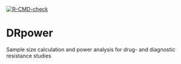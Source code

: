   <!-- badges: start -->
  [![R-CMD-check](https://github.com/mrc-ide/DRpower/workflows/R-CMD-check/badge.svg)](https://github.com/mrc-ide/DRpower/actions)
  <!-- badges: end -->

# DRpower
Sample size calculation and power analysis for drug- and diagnostic resistance studies
